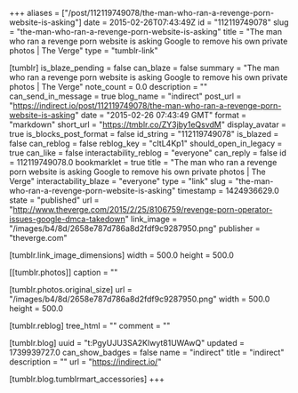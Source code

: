 +++
aliases = ["/post/112119749078/the-man-who-ran-a-revenge-porn-website-is-asking"]
date = 2015-02-26T07:43:49Z
id = "112119749078"
slug = "the-man-who-ran-a-revenge-porn-website-is-asking"
title = "The man who ran a revenge porn website is asking Google to remove his own private photos | The Verge"
type = "tumblr-link"

[tumblr]
is_blaze_pending = false
can_blaze = false
summary = "The man who ran a revenge porn website is asking Google to remove his own private photos | The Verge"
note_count = 0.0
description = ""
can_send_in_message = true
blog_name = "indirect"
post_url = "https://indirect.io/post/112119749078/the-man-who-ran-a-revenge-porn-website-is-asking"
date = "2015-02-26 07:43:49 GMT"
format = "markdown"
short_url = "https://tmblr.co/ZY3jby1eQsvdM"
display_avatar = true
is_blocks_post_format = false
id_string = "112119749078"
is_blazed = false
can_reblog = false
reblog_key = "cItL4Kp1"
should_open_in_legacy = true
can_like = false
interactability_reblog = "everyone"
can_reply = false
id = 112119749078.0
bookmarklet = true
title = "The man who ran a revenge porn website is asking Google to remove his own private photos | The Verge"
interactability_blaze = "everyone"
type = "link"
slug = "the-man-who-ran-a-revenge-porn-website-is-asking"
timestamp = 1424936629.0
state = "published"
url = "http://www.theverge.com/2015/2/25/8106759/revenge-porn-operator-issues-google-dmca-takedown"
link_image = "/images/b4/8d/2658e787d786a8d2fdf9c9287950.png"
publisher = "theverge.com"

[tumblr.link_image_dimensions]
width = 500.0
height = 500.0

[[tumblr.photos]]
caption = ""

[tumblr.photos.original_size]
url = "/images/b4/8d/2658e787d786a8d2fdf9c9287950.png"
width = 500.0
height = 500.0

[tumblr.reblog]
tree_html = ""
comment = ""

[tumblr.blog]
uuid = "t:PgyUJU3SA2Klwyt81UWAwQ"
updated = 1739939727.0
can_show_badges = false
name = "indirect"
title = "indirect"
description = ""
url = "https://indirect.io/"

[tumblr.blog.tumblrmart_accessories]
+++
